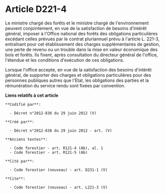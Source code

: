 # Article D221-4

Le ministre chargé des forêts et le ministre chargé de l'environnement peuvent conjointement, en vue de la satisfaction de
besoins d'intérêt général, imposer à l'Office national des forêts des obligations particulières excédant celles prévues par
le contrat pluriannuel prévu à l'article L. 221-3, entraînant pour cet établissement des charges supplémentaires de gestion,
une perte de revenu ou un trouble dans la mise en valeur économique des bois et forêts. Ils fixent, après consultation du
directeur général de l'office, l'étendue et les conditions d'exécution de ces obligations.

Lorsque l'office accepte, en vue de la satisfaction des besoins d'intérêt général, de supporter des charges et obligations
particulières pour des personnes publiques autres que l'Etat, les obligations des parties et la rémunération du service rendu
sont fixées par convention.

**Liens relatifs à cet article**

	**Codifié par**:

	  - Décret n°2012-836 du 29 juin 2012 (V)

	**Créé par**:

	  - Décret n°2012-836 du 29 juin 2012 - art. (V)

	**Anciens textes**:

	  - Code forestier - art. R121-4 (Ab), al. 1
	  - Code forestier - art. R121-5 (Ab)

	**Cité par**:

	  - Code forestier (nouveau) - art. D231-1 (V)

	**Cite**:

	  - Code forestier (nouveau) - art. L221-3 (V)
